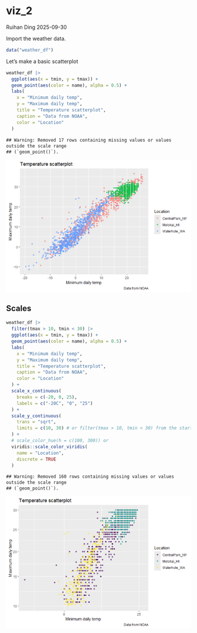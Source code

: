 viz_2
================
Ruihan Ding
2025-09-30

Import the weather data.

``` r
data("weather_df")
```

Let’s make a basic scatterplot

``` r
weather_df |> 
  ggplot(aes(x = tmin, y = tmax)) +
  geom_point(aes(color = name), alpha = 0.5) +
  labs(
    x = "Minimum daily temp", 
    y = "Maximum daily temp", 
    title = "Temperature scatterplot", 
    caption = "Data from NOAA",
    color = "Location"
  )
```

    ## Warning: Removed 17 rows containing missing values or values outside the scale range
    ## (`geom_point()`).

![](viz_2_files/figure-gfm/unnamed-chunk-2-1.png)<!-- -->

## Scales

``` r
weather_df |>
  filter(tmax > 10, tmin < 30) |> 
  ggplot(aes(x = tmin, y = tmax)) +
  geom_point(aes(color = name), alpha = 0.5) +
  labs(
    x = "Minimum daily temp", 
    y = "Maximum daily temp", 
    title = "Temperature scatterplot", 
    caption = "Data from NOAA",
    color = "Location"
  ) +
  scale_x_continuous(
    breaks = c(-20, 0, 25),
    labels = c("-20C", "0", "25")
  ) +
  scale_y_continuous(
    trans = "sqrt",
    limits = c(10, 30) # or filter(tmax > 10, tmin < 30) from the start
  ) +
  # scale_color_hue(h = c(100, 300)) or
  viridis::scale_color_viridis(
    name = "Location", 
    discrete = TRUE
  )
```

    ## Warning: Removed 160 rows containing missing values or values outside the scale range
    ## (`geom_point()`).

![](viz_2_files/figure-gfm/unnamed-chunk-3-1.png)<!-- -->
